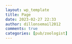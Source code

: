 ```yaml
---
layout: wp_template
title: Page
date: 2023-02-27 22:33
author: dillonsemail2012
comments: true
categories: [pub/zoologist]
---
```

<!-- wp:template-part {"slug":"header","theme":"pub/zoologist","tagName":"header"} /-->

<!-- wp:group {"layout":{"type":"default"}} -->
<div class="wp-block-group"><!-- wp:post-title {"textAlign":"left","level":1,"style":{"spacing":{"margin":{"bottom":"calc(2 * var(\u002d\u002dwp\u002d\u002dstyle\u002d\u002dblock-gap))"}}}} /--></div>
<!-- /wp:group -->

<!-- wp:group {"tagName":"main","lock":{"move":false,"remove":true}} -->
<main class="wp-block-group"><!-- wp:post-content {"lock":{"move":false,"remove":true},"layout":{"inherit":true}} /--></main>
<!-- /wp:group -->

<!-- wp:template-part {"slug":"footer","theme":"pub/zoologist","className":"site-footer-container"} /-->
